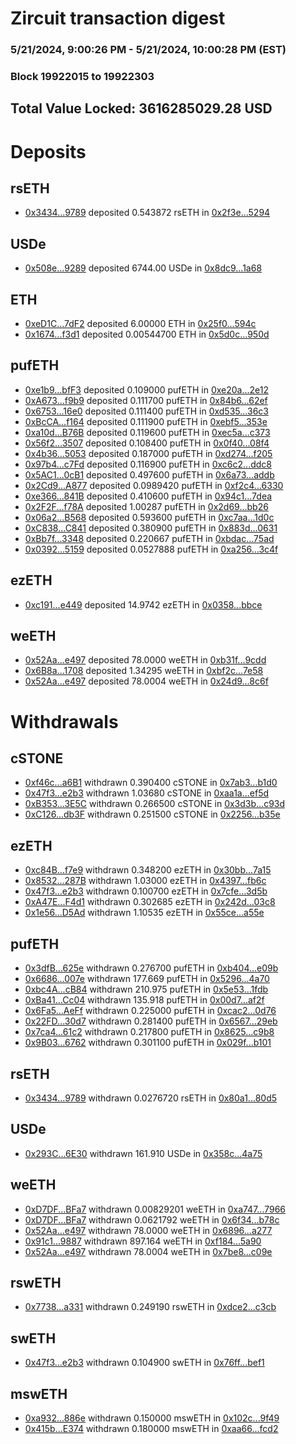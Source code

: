 # Zircuit transaction digest
### 5/21/2024, 9:00:26 PM - 5/21/2024, 10:00:28 PM (EST)
### Block 19922015 to 19922303

## Total Value Locked: 3616285029.28 USD

# Deposits
## rsETH
- [0x3434...9789](https://etherscan.io/address/0x34349c5569e7B846c3558961552D2202760A9789) deposited 0.543872 rsETH in [0x2f3e...5294](https://etherscan.io/tx/0x34349c5569e7B846c3558961552D2202760A9789)
## USDe
- [0x508e...9289](https://etherscan.io/address/0x508e762C238DD8a456D8F0561aC4Eb51C02A9289) deposited 6744.00 USDe in [0x8dc9...1a68](https://etherscan.io/tx/0x508e762C238DD8a456D8F0561aC4Eb51C02A9289)
## ETH
- [0xeD1C...7dF2](https://etherscan.io/address/0xeD1C3A1c023C2904aD5BabA5a3fa9F24EF747dF2) deposited 6.00000 ETH in [0x25f0...594c](https://etherscan.io/tx/0xeD1C3A1c023C2904aD5BabA5a3fa9F24EF747dF2)
- [0x1674...f3d1](https://etherscan.io/address/0x167427c8f00A8E975f213161745DC8C240bcf3d1) deposited 0.00544700 ETH in [0x5d0c...950d](https://etherscan.io/tx/0x167427c8f00A8E975f213161745DC8C240bcf3d1)
## pufETH
- [0xe1b9...bfF3](https://etherscan.io/address/0xe1b94338b92bCc0467454C7a07eadbf29C8cbfF3) deposited 0.109000 pufETH in [0xe20a...2e12](https://etherscan.io/tx/0xe1b94338b92bCc0467454C7a07eadbf29C8cbfF3)
- [0xA673...f9b9](https://etherscan.io/address/0xA673675A329B89F3E1308c5929be8Ef4743df9b9) deposited 0.111700 pufETH in [0x84b6...62ef](https://etherscan.io/tx/0xA673675A329B89F3E1308c5929be8Ef4743df9b9)
- [0x6753...16e0](https://etherscan.io/address/0x6753bbd4Ea1bB1395c832F16f88F96FAfaa816e0) deposited 0.111400 pufETH in [0xd535...36c3](https://etherscan.io/tx/0x6753bbd4Ea1bB1395c832F16f88F96FAfaa816e0)
- [0xBcCA...f164](https://etherscan.io/address/0xBcCA71591fff94Ba1E679FAa3743FB803004f164) deposited 0.111900 pufETH in [0xebf5...353e](https://etherscan.io/tx/0xBcCA71591fff94Ba1E679FAa3743FB803004f164)
- [0xa10d...B76B](https://etherscan.io/address/0xa10d32e38E41f2bF5B21CaF794002186CF4DB76B) deposited 0.119600 pufETH in [0xec5a...c373](https://etherscan.io/tx/0xa10d32e38E41f2bF5B21CaF794002186CF4DB76B)
- [0x56f2...3507](https://etherscan.io/address/0x56f2056c7670a7A7cCcBfeEd4492e72a041C3507) deposited 0.108400 pufETH in [0x0f40...08f4](https://etherscan.io/tx/0x56f2056c7670a7A7cCcBfeEd4492e72a041C3507)
- [0x4b36...5053](https://etherscan.io/address/0x4b362941Cbb61138c0756d60CF04A74264895053) deposited 0.187000 pufETH in [0xd274...f205](https://etherscan.io/tx/0x4b362941Cbb61138c0756d60CF04A74264895053)
- [0x97b4...c7Fd](https://etherscan.io/address/0x97b4D3b85CcbB4d6ccc0E58edf27D851dD4Dc7Fd) deposited 0.116900 pufETH in [0xc6c2...ddc8](https://etherscan.io/tx/0x97b4D3b85CcbB4d6ccc0E58edf27D851dD4Dc7Fd)
- [0x5AC1...0cB1](https://etherscan.io/address/0x5AC169ddEE4f5Cdc940157A6F672A5d71F420cB1) deposited 0.497600 pufETH in [0x6a73...addb](https://etherscan.io/tx/0x5AC169ddEE4f5Cdc940157A6F672A5d71F420cB1)
- [0x2Cd9...A877](https://etherscan.io/address/0x2Cd963B448c1d532B97A55653eE231591febA877) deposited 0.0989420 pufETH in [0xf2c4...6330](https://etherscan.io/tx/0x2Cd963B448c1d532B97A55653eE231591febA877)
- [0xe366...841B](https://etherscan.io/address/0xe366a5eA0C6Cd445faDb940922d4fDeA3C57841B) deposited 0.410600 pufETH in [0x94c1...7dea](https://etherscan.io/tx/0xe366a5eA0C6Cd445faDb940922d4fDeA3C57841B)
- [0x2F2F...f78A](https://etherscan.io/address/0x2F2F665974261C4129b1DC6c359BD259CD66f78A) deposited 1.00287 pufETH in [0x2d69...bb26](https://etherscan.io/tx/0x2F2F665974261C4129b1DC6c359BD259CD66f78A)
- [0x06a2...B568](https://etherscan.io/address/0x06a2dB9b035eD98c01E7FF69AEfcfcAc9F4EB568) deposited 0.593600 pufETH in [0xc7aa...1d0c](https://etherscan.io/tx/0x06a2dB9b035eD98c01E7FF69AEfcfcAc9F4EB568)
- [0xC838...C841](https://etherscan.io/address/0xC838733f340b1A9d0e1548B93E96dB613146C841) deposited 0.380900 pufETH in [0x883d...0631](https://etherscan.io/tx/0xC838733f340b1A9d0e1548B93E96dB613146C841)
- [0xBb7f...3348](https://etherscan.io/address/0xBb7f13bB2E444F5574589F2AD649DA85446E3348) deposited 0.220667 pufETH in [0xbdac...75ad](https://etherscan.io/tx/0xBb7f13bB2E444F5574589F2AD649DA85446E3348)
- [0x0392...5159](https://etherscan.io/address/0x03923DaA81DEB04Cb41Ae9e361508740b8fA5159) deposited 0.0527888 pufETH in [0xa256...3c4f](https://etherscan.io/tx/0x03923DaA81DEB04Cb41Ae9e361508740b8fA5159)
## ezETH
- [0xc191...e449](https://etherscan.io/address/0xc191deecf5EA21fCc3bfeB735d7d7B18686be449) deposited 14.9742 ezETH in [0x0358...bbce](https://etherscan.io/tx/0xc191deecf5EA21fCc3bfeB735d7d7B18686be449)
## weETH
- [0x52Aa...e497](https://etherscan.io/address/0x52Aa899454998Be5b000Ad077a46Bbe360F4e497) deposited 78.0000 weETH in [0xb31f...9cdd](https://etherscan.io/tx/0x52Aa899454998Be5b000Ad077a46Bbe360F4e497)
- [0x6B8a...1708](https://etherscan.io/address/0x6B8a98a0d43B0d4fb51fb777493Aa4F956b71708) deposited 1.34295 weETH in [0xbf2c...7e58](https://etherscan.io/tx/0x6B8a98a0d43B0d4fb51fb777493Aa4F956b71708)
- [0x52Aa...e497](https://etherscan.io/address/0x52Aa899454998Be5b000Ad077a46Bbe360F4e497) deposited 78.0004 weETH in [0x24d9...8c6f](https://etherscan.io/tx/0x52Aa899454998Be5b000Ad077a46Bbe360F4e497)
# Withdrawals
## cSTONE
- [0xf46c...a6B1](https://etherscan.io/address/0xf46ce1f93146DBd7a41cE3E0c6ec0ef46a94a6B1) withdrawn 0.390400 cSTONE in [0x7ab3...b1d0](https://etherscan.io/tx/0xf46ce1f93146DBd7a41cE3E0c6ec0ef46a94a6B1)
- [0x47f3...e2b3](https://etherscan.io/address/0x47f379C9A9e9E2f2D17A67f6141BD8092a26e2b3) withdrawn 1.03680 cSTONE in [0xaa1a...ef5d](https://etherscan.io/tx/0x47f379C9A9e9E2f2D17A67f6141BD8092a26e2b3)
- [0xB353...3E5C](https://etherscan.io/address/0xB35331FAB8129c4CF529d13132fB278AE18B3E5C) withdrawn 0.266500 cSTONE in [0x3d3b...c93d](https://etherscan.io/tx/0xB35331FAB8129c4CF529d13132fB278AE18B3E5C)
- [0xC126...db3F](https://etherscan.io/address/0xC1269B5614C6F5Cc50aFfA5E62d403622c6cdb3F) withdrawn 0.251500 cSTONE in [0x2256...b35e](https://etherscan.io/tx/0xC1269B5614C6F5Cc50aFfA5E62d403622c6cdb3F)
## ezETH
- [0xc84B...f7e9](https://etherscan.io/address/0xc84BE49850d6b36f33219eD88ee5042E21fcf7e9) withdrawn 0.348200 ezETH in [0x30bb...7a15](https://etherscan.io/tx/0xc84BE49850d6b36f33219eD88ee5042E21fcf7e9)
- [0x8532...287B](https://etherscan.io/address/0x8532B891617F4BB1fb6497472e9c0eCc9dAc287B) withdrawn 1.03000 ezETH in [0x4397...fb6c](https://etherscan.io/tx/0x8532B891617F4BB1fb6497472e9c0eCc9dAc287B)
- [0x47f3...e2b3](https://etherscan.io/address/0x47f379C9A9e9E2f2D17A67f6141BD8092a26e2b3) withdrawn 0.100700 ezETH in [0x7cfe...3d5b](https://etherscan.io/tx/0x47f379C9A9e9E2f2D17A67f6141BD8092a26e2b3)
- [0xA47E...F4d1](https://etherscan.io/address/0xA47EA006398D60453CbB4f2bA8761d4E3A3DF4d1) withdrawn 0.302685 ezETH in [0x242d...03c8](https://etherscan.io/tx/0xA47EA006398D60453CbB4f2bA8761d4E3A3DF4d1)
- [0x1e56...D5Ad](https://etherscan.io/address/0x1e56Bff5Ea6643985008521650Df481132aAD5Ad) withdrawn 1.10535 ezETH in [0x55ce...a55e](https://etherscan.io/tx/0x1e56Bff5Ea6643985008521650Df481132aAD5Ad)
## pufETH
- [0x3dfB...625e](https://etherscan.io/address/0x3dfB8acE2f308D4FB33CDd4b43A13418d4d4625e) withdrawn 0.276700 pufETH in [0xb404...e09b](https://etherscan.io/tx/0x3dfB8acE2f308D4FB33CDd4b43A13418d4d4625e)
- [0x6686...007e](https://etherscan.io/address/0x668696AFc62d2907E1AaD6F121D74Dcf7Ff4007e) withdrawn 177.669 pufETH in [0x5296...4a70](https://etherscan.io/tx/0x668696AFc62d2907E1AaD6F121D74Dcf7Ff4007e)
- [0xbc4A...cB84](https://etherscan.io/address/0xbc4A6F7E863518AFE0e0680e2Bb969eF6EdDcB84) withdrawn 210.975 pufETH in [0x5e53...1fdb](https://etherscan.io/tx/0xbc4A6F7E863518AFE0e0680e2Bb969eF6EdDcB84)
- [0xBa41...Cc04](https://etherscan.io/address/0xBa41fB7cba36C0D0d227afD8614C57289913Cc04) withdrawn 135.918 pufETH in [0x00d7...af2f](https://etherscan.io/tx/0xBa41fB7cba36C0D0d227afD8614C57289913Cc04)
- [0x6Fa5...AeFf](https://etherscan.io/address/0x6Fa5c03a415f4cdc8f927262Bc0539b67C25AeFf) withdrawn 0.225000 pufETH in [0xcac2...0d76](https://etherscan.io/tx/0x6Fa5c03a415f4cdc8f927262Bc0539b67C25AeFf)
- [0x22FD...30d7](https://etherscan.io/address/0x22FD0182AeF1244FE87Bc8d5a6FD6f085F8630d7) withdrawn 0.281400 pufETH in [0x6567...29eb](https://etherscan.io/tx/0x22FD0182AeF1244FE87Bc8d5a6FD6f085F8630d7)
- [0x7ca4...61c2](https://etherscan.io/address/0x7ca4A419CB573160ed0D8C1b5387DaF41f7961c2) withdrawn 0.217800 pufETH in [0x8625...c9b8](https://etherscan.io/tx/0x7ca4A419CB573160ed0D8C1b5387DaF41f7961c2)
- [0x9B03...6762](https://etherscan.io/address/0x9B032b49aeE0C0637e810810311B0fBFB7576762) withdrawn 0.301100 pufETH in [0x029f...b101](https://etherscan.io/tx/0x9B032b49aeE0C0637e810810311B0fBFB7576762)
## rsETH
- [0x3434...9789](https://etherscan.io/address/0x34349c5569e7B846c3558961552D2202760A9789) withdrawn 0.0276720 rsETH in [0x80a1...80d5](https://etherscan.io/tx/0x34349c5569e7B846c3558961552D2202760A9789)
## USDe
- [0x293C...6E30](https://etherscan.io/address/0x293C6937D8D82e05B01335F7B33FBA0c8e256E30) withdrawn 161.910 USDe in [0x358c...4a75](https://etherscan.io/tx/0x293C6937D8D82e05B01335F7B33FBA0c8e256E30)
## weETH
- [0xD7DF...BFa7](https://etherscan.io/address/0xD7DF7E085214743530afF339aFC420c7c720BFa7) withdrawn 0.00829201 weETH in [0xa747...7966](https://etherscan.io/tx/0xD7DF7E085214743530afF339aFC420c7c720BFa7)
- [0xD7DF...BFa7](https://etherscan.io/address/0xD7DF7E085214743530afF339aFC420c7c720BFa7) withdrawn 0.0621792 weETH in [0x6f34...b78c](https://etherscan.io/tx/0xD7DF7E085214743530afF339aFC420c7c720BFa7)
- [0x52Aa...e497](https://etherscan.io/address/0x52Aa899454998Be5b000Ad077a46Bbe360F4e497) withdrawn 78.0000 weETH in [0x6896...a277](https://etherscan.io/tx/0x52Aa899454998Be5b000Ad077a46Bbe360F4e497)
- [0x91c1...9887](https://etherscan.io/address/0x91c14CD4Ad4E73fA0608F5dCDDBA106c764E9887) withdrawn 897.164 weETH in [0xf184...5a90](https://etherscan.io/tx/0x91c14CD4Ad4E73fA0608F5dCDDBA106c764E9887)
- [0x52Aa...e497](https://etherscan.io/address/0x52Aa899454998Be5b000Ad077a46Bbe360F4e497) withdrawn 78.0004 weETH in [0x7be8...c09e](https://etherscan.io/tx/0x52Aa899454998Be5b000Ad077a46Bbe360F4e497)
## rswETH
- [0x7738...a331](https://etherscan.io/address/0x7738874Ed14bAea6971Bc955103e63f4661ca331) withdrawn 0.249190 rswETH in [0xdce2...c3cb](https://etherscan.io/tx/0x7738874Ed14bAea6971Bc955103e63f4661ca331)
## swETH
- [0x47f3...e2b3](https://etherscan.io/address/0x47f379C9A9e9E2f2D17A67f6141BD8092a26e2b3) withdrawn 0.104900 swETH in [0x76ff...bef1](https://etherscan.io/tx/0x47f379C9A9e9E2f2D17A67f6141BD8092a26e2b3)
## mswETH
- [0xa932...886e](https://etherscan.io/address/0xa932D7340183BAe6952eE0EEfeffb3cCc8c0886e) withdrawn 0.150000 mswETH in [0x102c...9f49](https://etherscan.io/tx/0xa932D7340183BAe6952eE0EEfeffb3cCc8c0886e)
- [0x415b...E374](https://etherscan.io/address/0x415b96c3ac7EEfcFe1c50CdE9f903d31Fa3AE374) withdrawn 0.180000 mswETH in [0xaa66...fcd2](https://etherscan.io/tx/0x415b96c3ac7EEfcFe1c50CdE9f903d31Fa3AE374)
